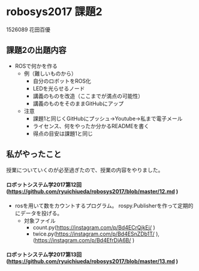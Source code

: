 # robosys2017 課題2 

1526089 花田百優

## 課題2の出題内容 

* ROSで何かを作る
  * 例（難しいものから）
    * 自分のロボットをROS化
    * LEDを光らせるノード
    * 講義のものを改造（ここまでが満点の可能性）
    * 講義のものをそのままGitHubにアップ
  * 注意
    * 課題1と同じくGitHubにプッシュ->Youtube->私まで電子メール
    * ライセンス、何をやったか分かるREADMEを書く
    * 得点の目安は課題1と同じ

## 私がやったこと

授業についていくのが必至過ぎたので、授業の内容をやりました。  
#### ロボットシステム学2017第12回 (https://github.com/ryuichiueda/robosys2017/blob/master/12.md )
 * rosを用いて数をカウントするプログラム。 rospy.Publisherを作って定期的にデータを投げる。 
    * 対象ファイル 
      * count.py(https://instagram.com/p/Bd4ECrQjkEj/ )
      * twice.py(https://instagram.com/p/Bd4ESnZDb1T/ ),(https://instagram.com/p/Bd4EfrDjA6B/ )
#### ロボットシステム学2017第13回 (https://github.com/ryuichiueda/robosys2017/blob/master/13.md )
